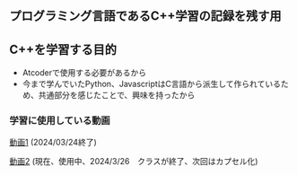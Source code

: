 ## プログラミング言語であるC++学習の記録を残す用
## C++を学習する目的
+ Atcoderで使用する必要があるから
+ 今まで学んでいたPython、JavascriptはC言語から派生して作られているため、共通部分を感じたことで、興味を持ったから

### 学習に使用している動画
[動画1](https://www.youtube.com/watch?v=U-25Qc4aSK4&t=14265s) (2024/03/24終了)

[動画2](https://www.youtube.com/watch?v=HVFgO_QiwoQ) (現在、使用中、2024/3/26　クラスが終了、次回はカプセル化)
